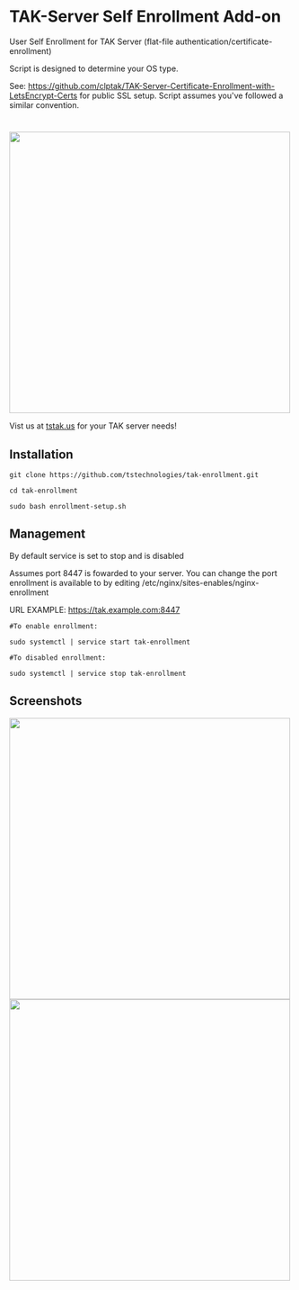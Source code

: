 # TAK-Server Self Enrollment Add-on
User Self Enrollment for TAK Server (flat-file authentication/certificate-enrollment)

Script is designed to determine your OS type.

See: https://github.com/clptak/TAK-Server-Certificate-Enrollment-with-LetsEncrypt-Certs for public SSL setup. Script assumes you've followed a similar convention.
 
 #
 
<img src="https://github.com/tstechnologies/tak-enrollment/blob/main/enrollment-setup/raw-files/enrollment/static/tstak.png" width="500"/>

Vist us at [tstak.us](https://tstak.us) for your TAK server needs!

## Installation

    git clone https://github.com/tstechnologies/tak-enrollment.git
    
    cd tak-enrollment

    sudo bash enrollment-setup.sh

## Management

By default service is set to stop and is disabled

Assumes port 8447 is fowarded to your server. You can change the port enrollment is available to by editing /etc/nginx/sites-enables/nginx-enrollment

URL EXAMPLE: https://tak.example.com:8447

    #To enable enrollment:
    
    sudo systemctl | service start tak-enrollment

    #To disabled enrollment:

    sudo systemctl | service stop tak-enrollment

## Screenshots

<img src="https://github.com/tstechnologies/tak-enrollment/blob/main/Enrollment-Enabled.png" width="500"/>

<img src="https://github.com/tstechnologies/tak-enrollment/blob/main/Enrollment-Disabled.png" width="500"/>


